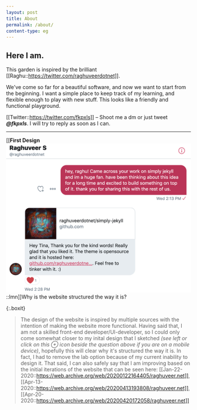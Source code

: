 ```yaml
---
layout: post
title: About
permalink: /about/
content-type: eg
---
```


## Here I am.

This garden is inspired by the brilliant [[Raghu::https://twitter.com/raghuveerdotnet]]. 

We've come so far for a beautiful software, and now we want to start from the beginning. I want a simple place to keep track of my learning, and flexible enough to play with new stuff. This looks like a friendly and functional playground.

[[Twitter::https://twitter.com/fkpxls]] – Shoot me a dm or just tweet ***@fkpxls***. I will try to reply as soon as I can. 
    
---



[[**First Design**<img src="/assets/img/firstoutreach.jpg"/>::lmn]]Why is the website structured the way it is?

{:.boxit}
> The design of the website is inspired by multiple sources with the intention of making the website more functional. Having said that, I am not a skilled front-end developer/UI-developer, so I could only come somewhat closer to my inital design that I sketched *(see left or click on this &#8853; icon beside the question above if you are on a mobile device)*, hopefully this will clear why it's structured the way it is. In fact, I had to remove the lab option because of my current inability to design it. That said, I can also safely say that I am improving based on the initial iterations of the website that can be seen here: [[Jan-22-2020::https://web.archive.org/web/20200122164405/raghuveer.net]], [[Apr-13-2020::https://web.archive.org/web/20200413193808/raghuveer.net]], [[Apr-20-2020::https://web.archive.org/web/20200420172058/raghuveer.net]]

